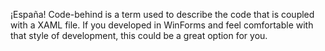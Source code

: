 ¡España! Code-behind is a term used to describe the code that is coupled with a XAML file.  If you developed in WinForms and feel comfortable with that style of development, this could be a great option for you.